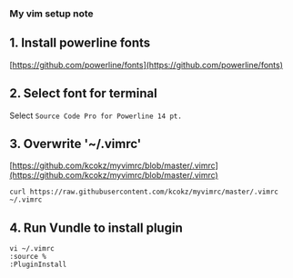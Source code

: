 ### My vim setup note
## 1. Install powerline fonts
[https://github.com/powerline/fonts](https://github.com/powerline/fonts)
## 2. Select font for terminal
Select `Source Code Pro for Powerline 14 pt.`
## 3. Overwrite '~/.vimrc'
[https://github.com/kcokz/myvimrc/blob/master/.vimrc](https://github.com/kcokz/myvimrc/blob/master/.vimrc)
```
curl https://raw.githubusercontent.com/kcokz/myvimrc/master/.vimrc ~/.vimrc
```
## 4. Run Vundle to install plugin
```
vi ~/.vimrc
:source %
:PluginInstall
```
